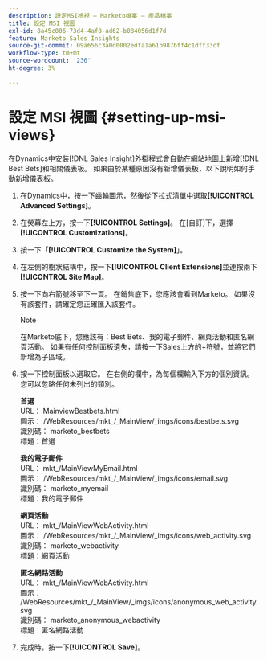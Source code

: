 ```yaml
---
description: 設定MSI檢視 — Marketo檔案 — 產品檔案
title: 設定 MSI 視圖
exl-id: 8a45c006-73d4-4af8-ad62-b084056d1f7d
feature: Marketo Sales Insights
source-git-commit: 09a656c3a0d0002edfa1a61b987bff4c1dff33cf
workflow-type: tm+mt
source-wordcount: '236'
ht-degree: 3%

---
```


# 設定 MSI 視圖 {#setting-up-msi-views}

在Dynamics中安裝[!DNL Sales Insight]外掛程式會自動在網站地圖上新增[!DNL Best Bets]和相關儀表板。 如果由於某種原因沒有新增儀表板，以下說明如何手動新增儀表板。

1. 在Dynamics中，按一下齒輪圖示，然後從下拉式清單中選取&#x200B;**[!UICONTROL Advanced Settings]**。

1. 在熒幕左上方，按一下&#x200B;**[!UICONTROL Settings]**。 在[自訂]下，選擇&#x200B;**[!UICONTROL Customizations]**。

1. 按一下「**[!UICONTROL Customize the System]**」。

1. 在左側的樹狀結構中，按一下&#x200B;**[!UICONTROL Client Extensions]**&#x200B;並連按兩下&#x200B;**[!UICONTROL Site Map]**。

1. 按一下向右箭號移至下一頁。 在銷售底下，您應該會看到Marketo。 如果沒有該套件，請確定您正確匯入該套件。

   >[!NOTE]
   >
   >在Marketo底下，您應該有：Best Bets、我的電子郵件、網頁活動和匿名網頁活動。 如果有任何控制面板遺失，請按一下Sales上方的+符號，並將它們新增為子區域。

1. 按一下控制面板以選取它。 在右側的欄中，為每個欄輸入下方的個別資訊。 您可以忽略任何未列出的類別。

   **首選**</br>
URL： MainviewBestbets.html</br>
圖示： /WebResources/mkt_/_MainView/_imgs/icons/bestbets.svg</br>
識別碼： marketo_bestbets</br>
標題：首選

   **我的電子郵件**</br>
URL： mkt_/MainViewMyEmail.html</br>
圖示： /WebResources/mkt_/_MainView/_imgs/icons/email.svg</br>
識別碼： marketo_myemail</br>
標題：我的電子郵件

   **網頁活動**</br>
URL： mkt_/MainViewWebActivity.html</br>
圖示： /WebResources/mkt_/_MainView/_imgs/icons/web_activity.svg</br>
識別碼： marketo_webactivity</br>
標題：網頁活動

   **匿名網路活動**</br>
URL： mkt_/MainViewWebActivity.html</br>
圖示： /WebResources/mkt_/_MainView/_imgs/icons/anonymous_web_activity.svg</br>
識別碼： marketo_anonymous_webactivity</br>
標題：匿名網路活動

1. 完成時，按一下&#x200B;**[!UICONTROL Save]**。
